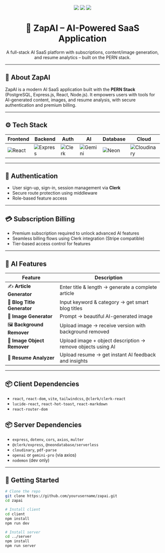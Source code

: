 <div align="center">
  <img src="https://img.shields.io/badge/PERN%20Stack-Full--Stack-blue?style=for-the-badge" />
  <img src="https://img.shields.io/badge/AI%20Powered-Gemini%20API-yellowgreen?style=for-the-badge" />
  <img src="https://img.shields.io/badge/Deployed-Neon%20+%20Vercel%20+%20Railway-6c63ff?style=for-the-badge" />
  <br />
  <h1>🚀 ZapAI – AI-Powered SaaS Application</h1>
  <p>A full-stack AI SaaS platform with subscriptions, content/image generation, and resume analytics – built on the PERN stack.</p>
</div>

---

## 🧠 About ZapAI

ZapAI is a modern AI SaaS application built with the **PERN Stack** (PostgreSQL, Express.js, React, Node.js). It empowers users with tools for AI-generated content, images, and resume analysis, with secure authentication and premium billing.

---

## ⚙️ Tech Stack

| Frontend | Backend | Auth | AI | Database | Cloud |
|----------|---------|------|----|----------|--------|
| ![React](https://img.shields.io/badge/React-20232a?logo=react&logoColor=61DAFB&style=for-the-badge) | ![Express](https://img.shields.io/badge/Express.js-000000?logo=express&logoColor=white&style=for-the-badge) | ![Clerk](https://img.shields.io/badge/Clerk-3A3A3A?logo=clerk&logoColor=white&style=for-the-badge) | ![Gemini](https://img.shields.io/badge/Gemini%20API-4285F4?logo=google&logoColor=white&style=for-the-badge) | ![Neon](https://img.shields.io/badge/NeonDB-0C2238?logo=postgresql&logoColor=white&style=for-the-badge) | ![Cloudinary](https://img.shields.io/badge/Cloudinary-3448C5?logo=cloudinary&logoColor=white&style=for-the-badge) |

---

## 🔐 Authentication

- User sign-up, sign-in, session management via **Clerk**
- Secure route protection using middleware
- Role-based feature access

---

## 💳 Subscription Billing

- Premium subscription required to unlock advanced AI features
- Seamless billing flows using Clerk integration (Stripe compatible)
- Tier-based access control for features

---

## 🧩 AI Features

| Feature | Description |
|--------|-------------|
| ✍️ **Article Generator** | Enter title & length → generate a complete article |
| 🧠 **Blog Title Generator** | Input keyword & category → get smart blog titles |
| 🎨 **Image Generator** | Prompt → beautiful AI-generated image |
| 🖼 **Background Remover** | Upload image → receive version with background removed |
| 🚫 **Image Object Remover** | Upload image + object description → remove objects using AI |
| 📄 **Resume Analyzer** | Upload resume → get instant AI feedback and insights |

---

## 📦 Client Dependencies

- `react`, `react-dom`, `vite`, `tailwindcss`, `@clerk/clerk-react`
- `lucide-react`, `react-hot-toast`, `react-markdown`
- `react-router-dom`

## 📦 Server Dependencies

- `express`, `dotenv`, `cors`, `axios`, `multer`
- `@clerk/express`, `@neondatabase/serverless`
- `cloudinary`, `pdf-parse`
- `openai` or `gemini-pro` (via axios)
- `nodemon` (dev only)

---

## 🚀 Getting Started

```bash
# Clone the repo
git clone https://github.com/yourusername/zapai.git
cd zapai

# Install client
cd client
npm install
npm run dev

# Install server
cd ../server
npm install
npm run server
